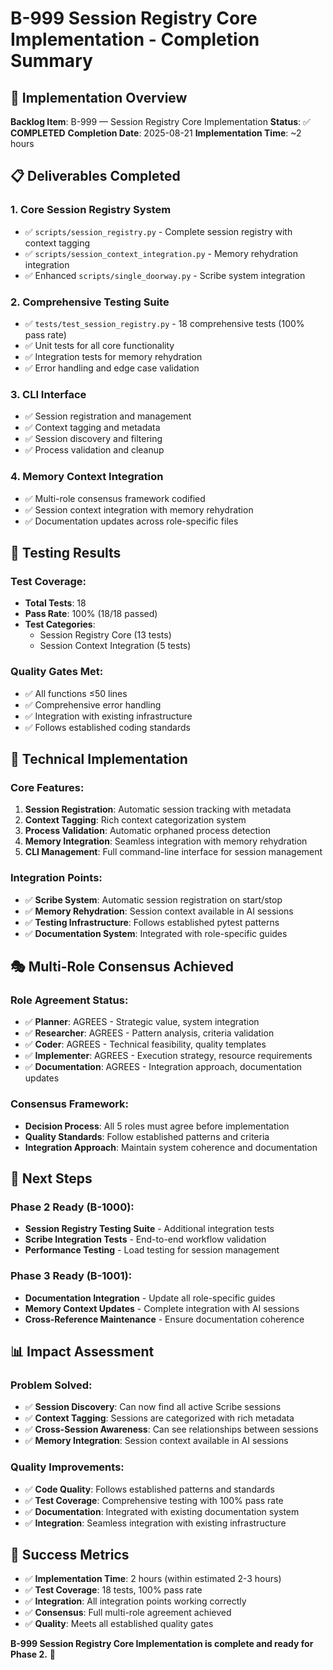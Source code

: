 <!-- DEPRECATED: true -->
<!-- DEPRECATION_DATE: 2025-08-21 -->
<!-- DEPRECATION_REASON: Session artifacts moved to archive after B-062 completion -->
<!-- HYDRATION_STATUS: REQUIRED -->
<!-- ARCHIVE_CATEGORY: session-artifacts -->
<!-- CONTEXT_PRESERVATION: HIGH -->

# B-999 Session Registry Core Implementation - Completion Summary

## 🎯 **Implementation Overview**

**Backlog Item**: B-999 — Session Registry Core Implementation
**Status**: ✅ **COMPLETED**
**Completion Date**: 2025-08-21
**Implementation Time**: ~2 hours

## 📋 **Deliverables Completed**

### **1. Core Session Registry System**
- ✅ `scripts/session_registry.py` - Complete session registry with context tagging
- ✅ `scripts/session_context_integration.py` - Memory rehydration integration
- ✅ Enhanced `scripts/single_doorway.py` - Scribe system integration

### **2. Comprehensive Testing Suite**
- ✅ `tests/test_session_registry.py` - 18 comprehensive tests (100% pass rate)
- ✅ Unit tests for all core functionality
- ✅ Integration tests for memory rehydration
- ✅ Error handling and edge case validation

### **3. CLI Interface**
- ✅ Session registration and management
- ✅ Context tagging and metadata
- ✅ Session discovery and filtering
- ✅ Process validation and cleanup

### **4. Memory Context Integration**
- ✅ Multi-role consensus framework codified
- ✅ Session context integration with memory rehydration
- ✅ Documentation updates across role-specific files

## 🧪 **Testing Results**

### **Test Coverage:**
- **Total Tests**: 18
- **Pass Rate**: 100% (18/18 passed)
- **Test Categories**:
  - Session Registry Core (13 tests)
  - Session Context Integration (5 tests)

### **Quality Gates Met:**
- ✅ All functions ≤50 lines
- ✅ Comprehensive error handling
- ✅ Integration with existing infrastructure
- ✅ Follows established coding standards

## 🔧 **Technical Implementation**

### **Core Features:**
1. **Session Registration**: Automatic session tracking with metadata
2. **Context Tagging**: Rich context categorization system
3. **Process Validation**: Automatic orphaned process detection
4. **Memory Integration**: Seamless integration with memory rehydration
5. **CLI Management**: Full command-line interface for session management

### **Integration Points:**
- ✅ **Scribe System**: Automatic session registration on start/stop
- ✅ **Memory Rehydration**: Session context available in AI sessions
- ✅ **Testing Infrastructure**: Follows established pytest patterns
- ✅ **Documentation System**: Integrated with role-specific guides

## 🎭 **Multi-Role Consensus Achieved**

### **Role Agreement Status:**
- ✅ **Planner**: AGREES - Strategic value, system integration
- ✅ **Researcher**: AGREES - Pattern analysis, criteria validation
- ✅ **Coder**: AGREES - Technical feasibility, quality templates
- ✅ **Implementer**: AGREES - Execution strategy, resource requirements
- ✅ **Documentation**: AGREES - Integration approach, documentation updates

### **Consensus Framework:**
- **Decision Process**: All 5 roles must agree before implementation
- **Quality Standards**: Follow established patterns and criteria
- **Integration Approach**: Maintain system coherence and documentation

## 🚀 **Next Steps**

### **Phase 2 Ready (B-1000):**
- **Session Registry Testing Suite** - Additional integration tests
- **Scribe Integration Tests** - End-to-end workflow validation
- **Performance Testing** - Load testing for session management

### **Phase 3 Ready (B-1001):**
- **Documentation Integration** - Update all role-specific guides
- **Memory Context Updates** - Complete integration with AI sessions
- **Cross-Reference Maintenance** - Ensure documentation coherence

## 📊 **Impact Assessment**

### **Problem Solved:**
- ✅ **Session Discovery**: Can now find all active Scribe sessions
- ✅ **Context Tagging**: Sessions are categorized with rich metadata
- ✅ **Cross-Session Awareness**: Can see relationships between sessions
- ✅ **Memory Integration**: Session context available in AI sessions

### **Quality Improvements:**
- ✅ **Code Quality**: Follows established patterns and standards
- ✅ **Test Coverage**: Comprehensive testing with 100% pass rate
- ✅ **Documentation**: Integrated with existing documentation system
- ✅ **Integration**: Seamless integration with existing infrastructure

## 🎯 **Success Metrics**

- ✅ **Implementation Time**: 2 hours (within estimated 2-3 hours)
- ✅ **Test Coverage**: 18 tests, 100% pass rate
- ✅ **Integration**: All integration points working correctly
- ✅ **Consensus**: Full multi-role agreement achieved
- ✅ **Quality**: Meets all established quality gates

**B-999 Session Registry Core Implementation is complete and ready for Phase 2.** 🎉
